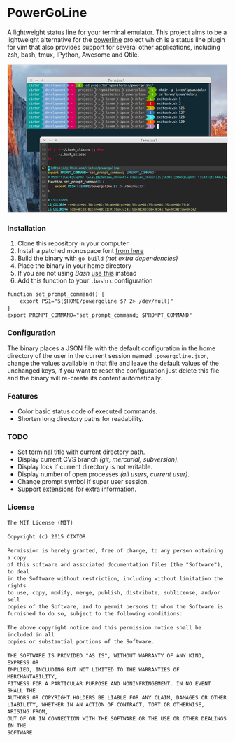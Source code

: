 # PowerGoLine

A lightweight status line for your terminal emulator. This project aims to be a lightweight alternative for the [powerline](https://github.com/powerline/powerline) project which is a status line plugin for vim that also provides support for several other applications, including zsh, bash, tmux, IPython, Awesome and Qtile.

![PowerGoLine Screenshot](screenshot.png)

### Installation

1. Clone this repository in your computer
2. Install a patched monospace font [from here](https://github.com/powerline/fonts)
3. Build the binary with `go build` _(not extra dependencies)_
4. Place the binary in your home directory
5. If you are not using _Bash_ [use this](https://github.com/milkbikis/powerline-shell) instead
6. Add this function to your `.bashrc` configuration

```
function set_prompt_command() {
    export PS1="$($HOME/powergoline $? 2> /dev/null)"
}
export PROMPT_COMMAND="set_prompt_command; $PROMPT_COMMAND"
```

### Configuration

The binary places a JSON file with the default configuration in the home directory of the user in the current session named `.powergoline.json`, change the values available in that file and leave the default values of the unchanged keys, if you want to reset the configuration just delete this file and the binary will re-create its content automatically.

### Features

* Color basic status code of executed commands.
* Shorten long directory paths for readability.

### TODO

* Set terminal title with current directory path.
* Display current CVS branch _(git, mercurial, subversion)_.
* Display lock if current directory is not writable.
* Display number of open processes _(all users, current user)_.
* Change prompt symbol if super user session.
* Support extensions for extra information.

### License

```
The MIT License (MIT)

Copyright (c) 2015 CIXTOR

Permission is hereby granted, free of charge, to any person obtaining a copy
of this software and associated documentation files (the "Software"), to deal
in the Software without restriction, including without limitation the rights
to use, copy, modify, merge, publish, distribute, sublicense, and/or sell
copies of the Software, and to permit persons to whom the Software is
furnished to do so, subject to the following conditions:

The above copyright notice and this permission notice shall be included in all
copies or substantial portions of the Software.

THE SOFTWARE IS PROVIDED "AS IS", WITHOUT WARRANTY OF ANY KIND, EXPRESS OR
IMPLIED, INCLUDING BUT NOT LIMITED TO THE WARRANTIES OF MERCHANTABILITY,
FITNESS FOR A PARTICULAR PURPOSE AND NONINFRINGEMENT. IN NO EVENT SHALL THE
AUTHORS OR COPYRIGHT HOLDERS BE LIABLE FOR ANY CLAIM, DAMAGES OR OTHER
LIABILITY, WHETHER IN AN ACTION OF CONTRACT, TORT OR OTHERWISE, ARISING FROM,
OUT OF OR IN CONNECTION WITH THE SOFTWARE OR THE USE OR OTHER DEALINGS IN THE
SOFTWARE.
```
